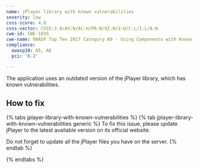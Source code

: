 ```yaml
---
name: jPlayer library with known vulnerabilities
severity: low
cvss-score: 4.8
cvss-vector: CVSS:3.0/AV:N/AC:H/PR:N/UI:N/S:U/C:L/I:L/A:N
cwe-id: CWE-1035
cwe-name: OWASP Top Ten 2017 Category A9 - Using Components with Known Vulnerabilities
compliance:
  owasp10: A5, A6
  pci: '6.2'

---            
```


The application uses an outdated version of the jPlayer library, which has known vulnerabilities.

## How to fix

{% tabs jplayer-library-with-known-vulnerabilities %}
{% tab jplayer-library-with-known-vulnerabilities generic %}
To fix this issue, please update jPlayer to the latest available version on its official website.

Do not forget to update all the jPlayer files you have on the server.
{% endtab %}

{% endtabs %}
